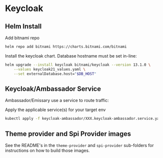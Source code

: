 # Keycloak

## Helm Install 
Add bitnami repo
```bash 
helm repo add bitnami https://charts.bitnami.com/bitnami
```

Install the keycloak chart.
Database hostname must be set in-line:
```bash
helm upgrade --install keycloak bitnami/keycloak --version 13.1.0 \
    --values keycloak21_values.yaml \
    --set externalDatabase.host="$DB_HOST"
```

## Keycloak/Ambassador Service
Ambassador/Emissary use a service to route traffic:

Apply the applicable service(s) for your target env
```bash
kubectl apply -f keycloak-ambassador/XXX.keycloak-ambassador.service.yaml
```

## Theme provider and Spi Provider images
See the README's in the `theme-provider` and `spi-provider` sub-folders for instructions on how to build those images.
